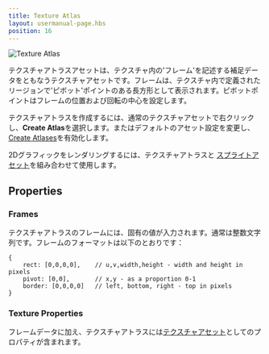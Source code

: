 ```yaml
---
title: Texture Atlas
layout: usermanual-page.hbs
position: 16
---
```


![Texture Atlas][1]

テクスチャアトラスアセットは、テクスチャ内の'フレーム'を記述する補足データをともなうテクスチャアセットです。フレームは、テクスチャ内で定義されたリージョンで'ピボット'ポイントのある長方形として表示されます。ピボットポイントはフレームの位置および回転の中心を設定します。

テクスチャアトラスを作成するには、通常のテクスチャアセットで右クリックし、**Create Atlas**を選択します。またはデフォルトのアセット設定を変更し、 [Create Atlases][3]を有効化します。

2Dグラフィックをレンダリングするには、テクスチャアトラスと [スプライトアセット][4]を組み合わせて使用します。

## Properties

### Frames

テクスチャアトラスのフレームには、固有の値が入力されます。通常は整数文字列です。フレームのフォーマットは以下のとおりです：

```
{
    rect: [0,0,0,0],    // u,v,width,height - width and height in pixels
    pivot: [0,0],       // x,y - as a proportion 0-1
    border: [0,0,0,0]   // left, bottom, right - top in pixels
}
```

### Texture Properties

フレームデータに加え、テクスチャアトラスには[テクスチャアセット][2]としてのプロパティが含まれます。

[1]: /images/user-manual/assets/texture-atlas/texture-atlas.jpg
[2]: /user-manual/assets/textures
[3]: /user-manual/designer/settings#create-atlases
[4]: /user-manual/assets/sprites
